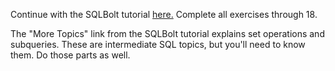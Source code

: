 Continue with the SQLBolt tutorial [here.](https://sqlbolt.com/)  Complete all exercises through 18.

The "More Topics" link from the SQLBolt tutorial explains set operations and subqueries.  These are intermediate SQL topics, but you'll need to know them.  Do those parts as well.